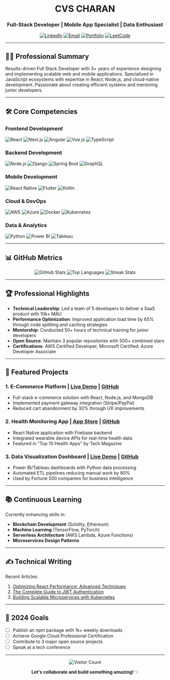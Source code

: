 <div align="center">
  
# CVS CHARAN
### Full-Stack Developer | Mobile App Specialist | Data Enthusiast

[![LinkedIn](https://img.shields.io/badge/LinkedIn-0A66C2?style=for-the-badge&logo=linkedin&logoColor=white)](https://linkedin.com/in/cvscharan)
[![Email](https://img.shields.io/badge/Gmail-EA4335?style=for-the-badge&logo=gmail&logoColor=white)](mailto:charan.cvs@gmail.com)
[![Portfolio](https://img.shields.io/badge/Portfolio-4285F4?style=for-the-badge&logo=google-chrome&logoColor=white)](https://yourportfolio.com)
[![LeetCode](https://img.shields.io/badge/LeetCode-FFA116?style=for-the-badge&logo=leetcode&logoColor=white)](https://leetcode.com/yourprofile)

</div>

---

## 🧑‍💻 Professional Summary

Results-driven Full Stack Developer with 3+ years of experience designing and implementing scalable web and mobile applications. Specialized in JavaScript ecosystems with expertise in React, Node.js, and cloud-native development. Passionate about creating efficient systems and mentoring junior developers.

---

## 🛠 Core Competencies

### **Frontend Development**
![React](https://img.shields.io/badge/React-20232A?style=flat&logo=react&logoColor=61DAFB)
![Next.js](https://img.shields.io/badge/Next.js-000000?style=flat&logo=nextdotjs&logoColor=white)
![Angular](https://img.shields.io/badge/Angular-DD0031?style=flat&logo=angular&logoColor=white)
![Vue.js](https://img.shields.io/badge/Vue.js-4FC08D?style=flat&logo=vuedotjs&logoColor=white)
![TypeScript](https://img.shields.io/badge/TypeScript-3178C6?style=flat&logo=typescript&logoColor=white)

### **Backend Development**
![Node.js](https://img.shields.io/badge/Node.js-339933?style=flat&logo=nodedotjs&logoColor=white)
![Django](https://img.shields.io/badge/Django-092E20?style=flat&logo=django&logoColor=white)
![Spring Boot](https://img.shields.io/badge/Spring_Boot-6DB33F?style=flat&logo=springboot&logoColor=white)
![GraphQL](https://img.shields.io/badge/GraphQL-E10098?style=flat&logo=graphql&logoColor=white)

### **Mobile Development**
![React Native](https://img.shields.io/badge/React_Native-61DAFB?style=flat&logo=react&logoColor=black)
![Flutter](https://img.shields.io/badge/Flutter-02569B?style=flat&logo=flutter&logoColor=white)
![Kotlin](https://img.shields.io/badge/Kotlin-7F52FF?style=flat&logo=kotlin&logoColor=white)

### **Cloud & DevOps**
![AWS](https://img.shields.io/badge/AWS-232F3E?style=flat&logo=amazonaws&logoColor=white)
![Azure](https://img.shields.io/badge/Azure-0089D6?style=flat&logo=microsoftazure&logoColor=white)
![Docker](https://img.shields.io/badge/Docker-2496ED?style=flat&logo=docker&logoColor=white)
![Kubernetes](https://img.shields.io/badge/Kubernetes-326CE5?style=flat&logo=kubernetes&logoColor=white)

### **Data & Analytics**
![Python](https://img.shields.io/badge/Python-3776AB?style=flat&logo=python&logoColor=white)
![Power BI](https://img.shields.io/badge/Power_BI-F2C811?style=flat&logo=powerbi&logoColor=black)
![Tableau](https://img.shields.io/badge/Tableau-E97627?style=flat&logo=tableau&logoColor=white)

---

## 📊 GitHub Metrics

<div align="center">
  
![GitHub Stats](https://github-readme-stats.vercel.app/api?username=cvscharan&show_icons=true&theme=algolia&hide_border=true&include_all_commits=true&count_private=true)
![Top Languages](https://github-readme-stats.vercel.app/api/top-langs/?username=cvscharan&layout=compact&theme=algolia&hide_border=true&langs_count=8)
![Streak Stats](https://github-readme-streak-stats.herokuapp.com/?user=cvscharan&theme=algolia&hide_border=true)

</div>

---

## 🏆 Professional Highlights

- **Technical Leadership**: Led a team of 5 developers to deliver a SaaS product with 10k+ MAU
- **Performance Optimization**: Improved application load time by 65% through code splitting and caching strategies
- **Mentorship**: Conducted 50+ hours of technical training for junior developers
- **Open Source**: Maintain 3 popular repositories with 500+ combined stars
- **Certifications**: AWS Certified Developer, Microsoft Certified: Azure Developer Associate

---

## 📝 Featured Projects

### 1. **E-Commerce Platform** | [Live Demo](https://demo.com) | [GitHub](https://github.com)
   - Full-stack e-commerce solution with React, Node.js, and MongoDB
   - Implemented payment gateway integration (Stripe/PayPal)
   - Reduced cart abandonment by 30% through UX improvements

### 2. **Health Monitoring App** | [App Store](https://demo.com) | [GitHub](https://github.com)
   - React Native application with Firebase backend
   - Integrated wearable device APIs for real-time health data
   - Featured in "Top 10 Health Apps" by Tech Magazine

### 3. **Data Visualization Dashboard** | [Live Demo](https://demo.com) | [GitHub](https://github.com)
   - Power BI/Tableau dashboards with Python data processing
   - Automated ETL pipelines reducing manual work by 80%
   - Used by Fortune 500 companies for business intelligence

---

## 📚 Continuous Learning

Currently enhancing skills in:
- **Blockchain Development** (Solidity, Ethereum)
- **Machine Learning** (TensorFlow, PyTorch)
- **Serverless Architecture** (AWS Lambda, Azure Functions)
- **Microservices Design Patterns**

---

## ✍️ Technical Writing

Recent Articles:
1. [Optimizing React Performance: Advanced Techniques](https://medium.com)
2. [The Complete Guide to JWT Authentication](https://dev.to)
3. [Building Scalable Microservices with Kubernetes](https://hashnode.com)

---

## 🎯 2024 Goals

- [ ] Publish an npm package with 1k+ weekly downloads
- [ ] Achieve Google Cloud Professional Certification
- [ ] Contribute to 3 major open source projects
- [ ] Speak at a tech conference

---

<div align="center">
  
![Visitor Count](https://komarev.com/ghpvc/?username=cvscharan&label=Profile+Views&color=0e75b6&style=flat)

**Let's collaborate and build something amazing!** ✨

</div>
